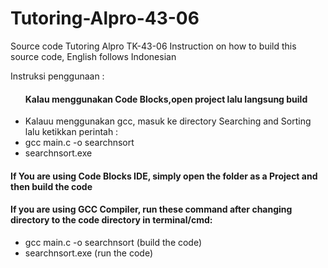 # Tutoring-Alpro-43-06
Source code Tutoring Alpro TK-43-06
Instruction on how to build this source code, English follows Indonesian


Instruksi penggunaan : 
<ul>
<h4>Kalau menggunakan Code Blocks,open project lalu langsung build</h4>

<li>Kalauu menggunakan gcc, masuk ke directory Searching and Sorting lalu ketikkan perintah : </li>
<li> gcc main.c -o searchnsort</li>
<li>searchnsort.exe</li>
</ul>

<h4>If You are using Code Blocks IDE, simply open the folder as a Project and then build the code</h4>

<h4>If you are using GCC Compiler, run these command after changing directory to the code directory in terminal/cmd:</h4>
<ul>
<li>gcc main.c -o searchnsort (build the code)</li>
<li>searchnsort.exe (run the code)</li>
</ul>

